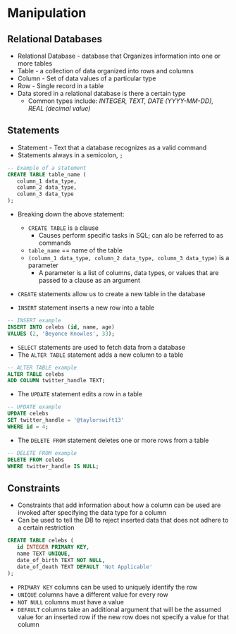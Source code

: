 # Manipulation

## Relational Databases

- Relational Database - database that Organizes information into one or more tables
- Table - a collection of data organized into rows and columns
- Column - Set of data values of a particular type
- Row - Single record in a table
- Data stored in a relational database is there a certain type
    - Common types include: _INTEGER, TEXT, DATE (YYYY-MM-DD), REAL (decimal value)_

## Statements

- Statement - Text that a database recognizes as a valid command
- Statements always in a semicolon, `;`

```sql
-- Example of a statement
CREATE TABLE table_name (
   column_1 data_type, 
   column_2 data_type, 
   column_3 data_type
);
```
- Breaking down the above statement:
    - `CREATE TABLE` is a clause
        - Causes perform specific tasks in SQL; can alo be referred to as commands
    - `table_name` == name of the table
    - `(column_1 data_type, column_2 data_type, column_3 data_type)` is a parameter
        - A parameter is a list of columns, data types, or values that are passed to a clause as an argument

- `CREATE` statements allow us to create a new table in the database
- `INSERT` statement inserts a new row into a table

```sql
-- INSERT example
INSERT INTO celebs (id, name, age) 
VALUES (2, 'Beyonce Knowles', 33); 
```

- `SELECT` statements are used to fetch data from a database
- The `ALTER TABLE` statement adds a new column to a table

```sql
-- ALTER TABLE example
ALTER TABLE celebs 
ADD COLUMN twitter_handle TEXT;
```

- The `UPDATE` statement edits a row in a table

```sql
-- UPDATE example
UPDATE celebs 
SET twitter_handle = '@taylorswift13' 
WHERE id = 4; 
```

- The `DELETE FROM` statement deletes one or more rows from a table

```sql
-- DELETE FROM example
DELETE FROM celebs 
WHERE twitter_handle IS NULL;
```

## Constraints

- Constraints that add information about how a column can be used are invoked after specifying the data type for a column
- Can be used to tell the DB to reject inserted data that does not adhere to a certain restriction 

```sql
CREATE TABLE celebs (
   id INTEGER PRIMARY KEY, 
   name TEXT UNIQUE,
   date_of_birth TEXT NOT NULL,
   date_of_death TEXT DEFAULT 'Not Applicable'
);
```

- `PRIMARY KEY` columns can be used to uniquely identify the row
- `UNIQUE` columns have a different value for every row
- `NOT NULL` columns must have a value
- `DEFAULT` columns take an additional argument that will be the assumed value for an inserted row if the new row does not specify a value for that column